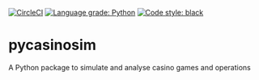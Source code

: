 [![CircleCI](https://dl.circleci.com/status-badge/img/gh/ChrisMcCarthyDev/pycasinosim/tree/dev.svg?style=svg)](https://dl.circleci.com/status-badge/redirect/gh/ChrisMcCarthyDev/pycasinosim/tree/dev) [![Language grade: Python](https://img.shields.io/lgtm/grade/python/g/ChrisMcCarthyDev/pycasinosim.svg?logo=lgtm&logoWidth=18)](https://lgtm.com/projects/g/ChrisMcCarthyDev/pycasinosim/context:python) [![Code style: black](https://img.shields.io/badge/code%20style-black-000000.svg)](https://github.com/psf/black)
# pycasinosim
A Python package to simulate and analyse casino games and operations
